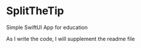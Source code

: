 # SplitTheTip
Simple SwiftUI App for education

As I write the code, I will supplement the readme file
